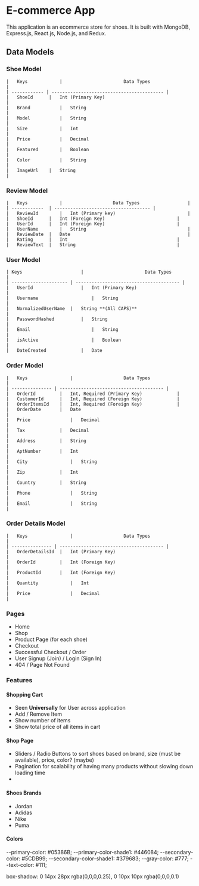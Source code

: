 # E-commerce App

This application is an ecommerce store for shoes. It is built with MongoDB, Express.js, React.js, Node.js, and Redux.


## Data Models

### Shoe Model
	|	Keys			|						Data Types						|
	| ------------ | ------------------------------------------ |
	|	ShoeId		|	Int (Primary Key)									|
	|	Brand			|	String			 									|
	| 	Model			| 	String												|
	|	Size			|	Int													|
	| 	Price			| 	Decimal												|
	|	Featured		|	Boolean												|
	| 	Color			| 	String												|
	| 	ImageUrl 	|	String												|

### Review Model
	|	Keys			|					Data Types					|
	| ------------	| ------------------------------------ |
	|	ReviewId		|	Int (Primary key)							|
	|	ShoeId		|	Int (Foreign Key)							|	
	|	UserId		|	Int (Foreign Key)							|
	|	UserName		|	String										|
	| 	ReviewDate	|	Date											|	
	|	Rating		|	Int											|
	|	ReviewText	|	String										|

### User Model
	| Keys						|						Data Types					|
	| --------------------- | --------------------------------------- |
	|	UserId					|	Int (Primary Key)								|
	|	Username					|	String											|
	|	NormalizedUserName	|	String **(All CAPS)**						|				
	| 	PasswordHashed			| 	String											|
	| 	Email						| 	String											|
	|	isActive					|	Boolean											|
	|	DateCreated				|	Date

### Order Model
	|	Keys				|					Data Types						|
	| --------------- | --------------------------------------- |
	|	OrderId			|	Int, Required (Primary Key)				|
	|	CustomerId		|	Int, Required (Foreign Key)				|
	|	OrderItemsId	|	Int, Required (Foreign Key)				|
	|	OrderDate		|	Date												|
	|	Price				|	Decimal											|
	|	Tax				|	Decimal											|
	|	Address			|	String											|
	|	AptNumber		|	Int												|
	|	City				|	String			 								|
	|	Zip				|	Int												|
	|	Country			|	String											|
	|	Phone				|	String											|
	|	Email				|	String											|

### Order Details Model
	|	Keys				|					Data Types						|
	| --------------- | --------------------------------------- |
	|	OrderDetailsId	|	Int (Primary Key)								|
	|	OrderId			|	Int (Foreign Key)								|
	|	ProductId		|	Int (Foreign Key)								|
	|	Quantity			|	Int												|
	|	Price				|	Decimal											|



### Pages
+ Home
+ Shop
+ Product Page (for each shoe)
+ Checkout
+ Successful Checkout / Order
+ User Signup (Join) / Login (Sign In)
+ 404 / Page Not Found

### Features 

#### Shopping Cart
+ Seen **Universally** for User across application
+ Add / Remove Item
+ Show number of items
+ Show total price of all items in cart

#### Shop Page
+ Sliders / Radio Buttons to sort shoes based on brand, size (must be available), price, color? (maybe)
+ Pagination for scalability of having many products without slowing down loading time
+ 

#### Shoes Brands
+ Jordan
+ Adidas
+ Nike
+ Puma

#### Colors
--primary-color: #05386B;
--primary-color-shade1: #446084;
--secondary-color: #5CDB99;
--secondary-color-shade1: #379683;
--gray-color: #777;
--text-color: #111;

box-shadow: 0 14px 28px rgba(0,0,0,0.25), 0 10px 10px rgba(0,0,0,0.1)


